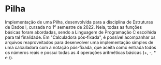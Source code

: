 # Pilha
Implementação de uma Pilha, desenvolvida para a disciplina de Estruturas de Dados I, cursada no 1º semestre de 2022. Nela, todas as funções básicas foram abordadas, sendo a Linguagem de Programação C escolhida para tal finalidade. 
Em "Calculadora pós-fixada", é possível acompanhar os arquivos reaproveitados para desenvolver uma implementação simples de uma calculadora com a notação pós-fixada, que aceita como entrada todos os números reais e possui todas as 4 operações aritméticas básicas (+, -, * e /).
